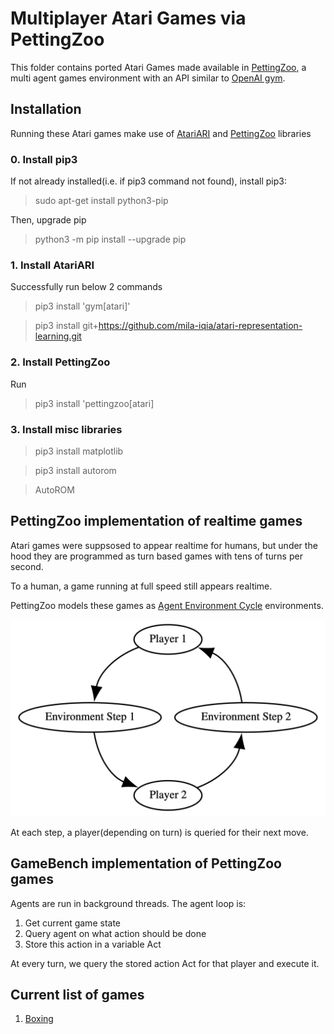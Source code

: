 # Multiplayer Atari Games via PettingZoo
This folder contains ported Atari Games made available in [PettingZoo](https://pettingzoo.farama.org/), a multi agent games environment with an API similar to [OpenAI gym](https://gymnasium.farama.org/).


## Installation

Running these Atari games make use of [AtariARI](github.com/mila-iqia/atari-representation-learning.git
) and [PettingZoo](https://pettingzoo.farama.org/environments/atari/boxing/) libraries

### 0. Install pip3

If not already installed(i.e. if pip3 command not found), install pip3:
> sudo apt-get install python3-pip

Then, upgrade pip

>python3 -m pip install --upgrade pip

### 1. Install AtariARI

Successfully run below 2 commands

>pip3 install 'gym[atari]'

>pip3 install git+https://github.com/mila-iqia/atari-representation-learning.git

### 2. Install PettingZoo

Run
>pip3 install 'pettingzoo[atari]

### 3. Install misc libraries

> pip3 install matplotlib

> pip3 install autorom

> AutoROM

## PettingZoo implementation of realtime games

Atari games were suppsosed to appear realtime for humans, but under the hood they are programmed as turn based games with tens of turns per second.

To a human, a game running at full speed still appears realtime.

PettingZoo models these games as [Agent Environment Cycle](https://pettingzoo.farama.org/api/aec/) environments.

![Alt text](image.png)

At each step, a player(depending on turn) is queried for their next move.

## GameBench implementation of PettingZoo games

Agents are run in background threads. The agent loop is:

1. Get current game state
2. Query agent on what action should be done
3. Store this action in a variable Act

At every turn, we query the stored action Act for that player and execute it.

## Current list of games

1. [Boxing](https://pettingzoo.farama.org/environments/atari/boxing/)